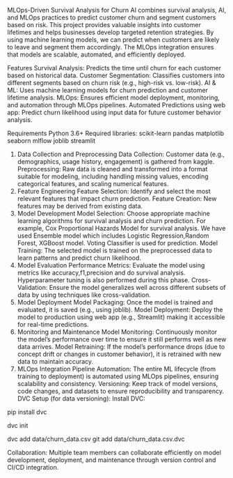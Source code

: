 MLOps-Driven Survival Analysis for Churn AI combines survival analysis, AI, and MLOps practices to predict customer churn and segment customers based on risk. 
This project provides valuable insights into customer lifetimes and helps businesses develop targeted retention strategies. By using machine learning models, 
we can predict when customers are likely to leave and segment them accordingly. The MLOps integration ensures that models are scalable, automated, and efficiently deployed.

Features
Survival Analysis: Predicts the time until churn for each customer based on historical data.
Customer Segmentation: Classifies customers into different segments based on churn risk (e.g., high-risk vs. low-risk).
AI & ML: Uses machine learning models for churn prediction and customer lifetime analysis.
MLOps: Ensures efficient model deployment, monitoring, and automation through MLOps pipelines.
Automated Predictions using web app: Predict churn likelihood using input data for future customer behavior analysis.
 
Requirements
Python 3.6+
Required libraries:
scikit-learn
pandas
matplotlib
seaborn
mlflow
joblib
streamlit

1. Data Collection and Preprocessing
Data Collection: Customer data (e.g., demographics, usage history, engagement) is gathered from kaggle.
Preprocessing: Raw data is cleaned and transformed into a format suitable for modeling, including handling missing values, encoding categorical features, and scaling numerical features.
2. Feature Engineering
Feature Selection: Identify and select the most relevant features that impact churn prediction.
Feature Creation: New features may be derived from existing data.
3. Model Development
Model Selection: Choose appropriate machine learning algorithms for survival analysis and churn prediction. For example, Cox Proportional Hazards Model for survival analysis.
We have used Ensemble model which includes Logistic Regression,Random Forest, XGBoost model. Voting Classifier is used for prediction.
Model Training: The selected model is trained on the preprocessed data to learn patterns and predict churn likelihood.
5. Model Evaluation
Performance Metrics: Evaluate the model using metrics like accuracy,f1,precision and do survival analysis. Hyperparameter tuning is also  performed during this phase.
Cross-Validation: Ensure the model generalizes well across different subsets of data by using techniques like cross-validation.
6. Model Deployment
Model Packaging: Once the model is trained and evaluated, it is saved (e.g., using joblib).
Model Deployment: Deploy the model to production using  web app (e.g., Streamlit) making it accessible for real-time predictions.
7. Monitoring and Maintenance
Model Monitoring: Continuously monitor the model’s performance over time to ensure it still performs well as new data arrives.
Model Retraining: If the model’s performance drops (due to concept drift or changes in customer behavior), it is retrained with new data to maintain accuracy.
8. MLOps Integration
Pipeline Automation: The entire ML lifecycle (from training to deployment) is automated using MLOps pipelines, ensuring scalability and consistency.
Versioning: Keep track of model versions, code changes, and datasets to ensure reproducibility and transparency.
DVC Setup (for data versioning):
Install DVC:

pip install dvc

dvc init

dvc add data/churn_data.csv
git add data/churn_data.csv.dvc

Collaboration: Multiple team members can collaborate efficiently on model development, deployment, and maintenance through version control and CI/CD integration.



